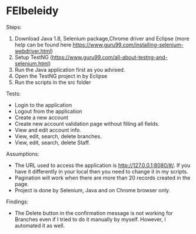 # FElbeleidy
Steps:
1. Download Java 1.8, Selenium package,Chrome driver and Eclipse (more help can be found here https://www.guru99.com/installing-selenium-webdriver.html)
2. Setup TestNG (https://www.guru99.com/all-about-testng-and-selenium.html)
3. Run the Java application first as you advised.
4. Open the TestNG project in by Eclipse
5. Run the scripts in the src folder

Tests:
- Login to the application
- Logout from the application
- Create a new account
- Create new account validation page without filling all fields.
- View and edit account info.
- View, edit, search, delete branches.
- View, edit, search, delete Staff.


Assumptions:
- The URL used to access the application is http://127.0.0.1:8080/#/. If you have it differently in your local then you need to change it in my scripts.
- Pagination will work when there are more than 20 records created in the page. 
- Project is done by Selenium, Java and on Chrome browser only.

Findings:
- The Delete button in the confirmation message is not working for Branches even if I tried to do it manually by myself. However, I automated it as well.
